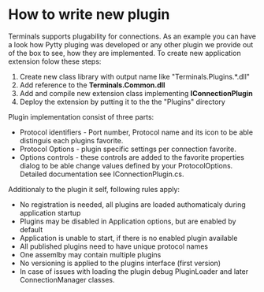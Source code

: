 # How to write new plugin

Terminals supports plugability for connections. As an example you can have a look how Pytty pluging was developed or any other plugin we provide out of the box to see, how they are implemented. To create new application extension folow these steps:

1. Create new class library with output name like "Terminals.Plugins.*.dll"
2. Add reference to the **Terminals.Common.dll**
2. Add and compile new extension class implementing **IConnectionPlugin**
3. Deploy the extension by putting it to the the "Plugins" directory

Plugin implementation consist of three parts:
* Protocol identifiers - Port number, Protocol name and its icon to be able distinguis each plugins favorite.
* Protocol Options - plugin specific settings per connection favorite. 
* Options controls - these controls are added to the favorite properties dialog to be able change values defined by your ProtocolOptions. 
Detailed documentation see IConnectionPlugin.cs.

Additionaly to the plugin it self, following rules apply:
* No registration is needed, all plugins are loaded authomaticaly during application startup
* Plugins may be disabled in Application options, but are enabled by default
* Application is unable to start, if there is no enabled plugin available
* All published plugins need to have unique protocol names
* One assemlby may contain multiple plugins
* No versioning is applied to the plugins interface (first version)
* In case of issues with loading the plugin debug PluginLoader and later ConnectionManager classes.